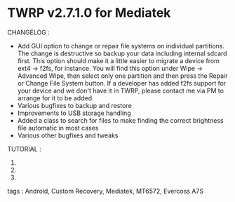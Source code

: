TWRP v2.7.1.0 for Mediatek
==========================


CHANGELOG :

- Add GUI option to change or repair file systems on individual partitions. The change is destructive so backup your data including internal sdcard first. This option should make it a little easier to migrate a device from ext4 -> f2fs, for instance. You will find this option under Wipe -> Advanced Wipe, then select only one partition and then press the Repair or Change File System button. If a developer has added f2fs support for your device and we don't have it in TWRP, please contact me via PM to arrange for it to be added.
- Various bugfixes to backup and restore
- Improvements to USB storage handling
- Added a class to search for files to make finding the correct brightness file automatic in most cases
- Various other bugfixes and tweaks


TUTORIAL :

1.
2.
3.


tags : Android, Custom Recovery, Mediatek, MT6572, Evercoss A7S
